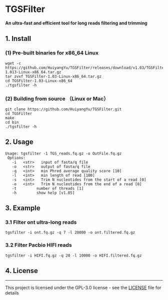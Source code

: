 # TGSFilter
<b> An ultra-fast and efficient tool for long reads filtering and trimming</b>

##  1. Install
### (1) Pre-built binaries for x86_64 Linux
```
wget -c https://github.com/HuiyangYu/TGSFilter/releases/download/v1.03/TGSFilter-1.013-Linux-x86_64.tar.gz
tar zvxf TGSFilter-1.03-Linux-x86_64.tar.gz
cd TGSFilter-1.03-Linux-x86_64
./tgsfilter -h
```
### (2) Building from source （Linux or Mac）
```
git clone https://github.com/HuiyangYu/TGSFilter.git
cd TGSFilter
make
cd bin
./tgsfilter -h
```
## 2. Usage
```
Usage: tgsfilter -1 TGS_reads.fq.gz -o OutFile.fq.gz
 Options:
   -i	<str>   input of fasta/q file
   -o	<str>   output of fasta/q file
   -q	<int>   min Phred average quality score [10]
   -l	<int>   min length of read [100]
   -s	<int>   Trim N nucleotides from the start of a read [0]
   -e	<int>   Trim N nucleotides from the end of a read [0]
   -t         number of threads [1]
   -h         show help [v1.05]
```
## 3. Example

### 3.1 Filter ont ultra-long reads
```
tgsfilter -i ont.fq.gz -q 7 -l 20000 -o ont.filtered.fq.gz
```
### 3.2 Filter Pacbio HIFI reads
```
tgsfilter -i HIFI.fq.gz -q 20 -l 10000 -o HIFI.filtered.fq.gz
```

## 4. License
-------

This project is licensed under the GPL-3.0 license - see the [LICENSE](LICENSE) file for details
